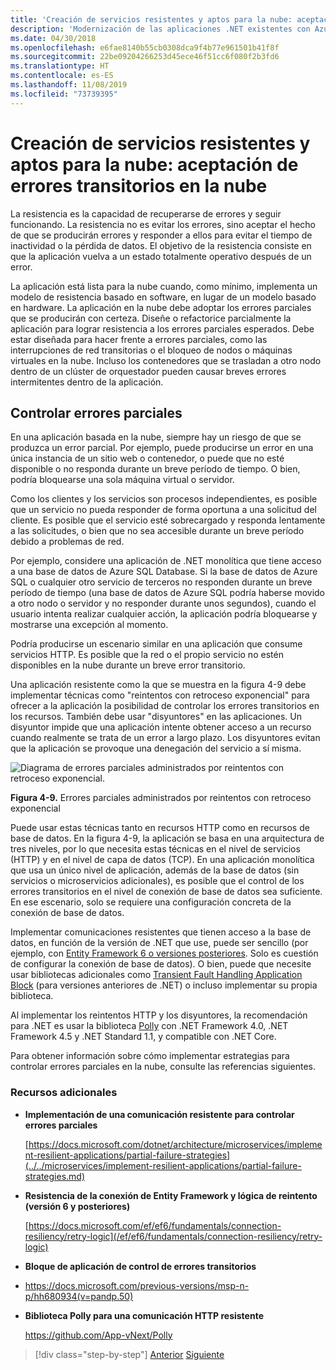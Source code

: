 ```yaml
---
title: 'Creación de servicios resistentes y aptos para la nube: aceptación de errores transitorios en la nube'
description: 'Modernización de las aplicaciones .NET existentes con Azure Clour y contenedores Windows | Creación de servicios resistentes y aptos para la nube: aceptación de errores transitorios en la nube'
ms.date: 04/30/2018
ms.openlocfilehash: e6fae8140b55cb0308dca9f4b77e961501b41f8f
ms.sourcegitcommit: 22be09204266253d45ece46f51cc6f080f2b3fd6
ms.translationtype: HT
ms.contentlocale: es-ES
ms.lasthandoff: 11/08/2019
ms.locfileid: "73739395"
---
```

# <a name="build-resilient-services-ready-for-the-cloud-embrace-transient-failures-in-the-cloud"></a>Creación de servicios resistentes y aptos para la nube: aceptación de errores transitorios en la nube

La resistencia es la capacidad de recuperarse de errores y seguir funcionando. La resistencia no es evitar los errores, sino aceptar el hecho de que se producirán errores y responder a ellos para evitar el tiempo de inactividad o la pérdida de datos. El objetivo de la resistencia consiste en que la aplicación vuelva a un estado totalmente operativo después de un error.

La aplicación está lista para la nube cuando, como mínimo, implementa un modelo de resistencia basado en software, en lugar de un modelo basado en hardware. La aplicación en la nube debe adoptar los errores parciales que se producirán con certeza. Diseñe o refactorice parcialmente la aplicación para lograr resistencia a los errores parciales esperados. Debe estar diseñada para hacer frente a errores parciales, como las interrupciones de red transitorias o el bloqueo de nodos o máquinas virtuales en la nube. Incluso los contenedores que se trasladan a otro nodo dentro de un clúster de orquestador pueden causar breves errores intermitentes dentro de la aplicación.

## <a name="handling-partial-failure"></a>Controlar errores parciales

En una aplicación basada en la nube, siempre hay un riesgo de que se produzca un error parcial. Por ejemplo, puede producirse un error en una única instancia de un sitio web o contenedor, o puede que no esté disponible o no responda durante un breve período de tiempo. O bien, podría bloquearse una sola máquina virtual o servidor.

Como los clientes y los servicios son procesos independientes, es posible que un servicio no pueda responder de forma oportuna a una solicitud del cliente. Es posible que el servicio esté sobrecargado y responda lentamente a las solicitudes, o bien que no sea accesible durante un breve período debido a problemas de red.

Por ejemplo, considere una aplicación de .NET monolítica que tiene acceso a una base de datos de Azure SQL Database. Si la base de datos de Azure SQL o cualquier otro servicio de terceros no responden durante un breve período de tiempo (una base de datos de Azure SQL podría haberse movido a otro nodo o servidor y no responder durante unos segundos), cuando el usuario intenta realizar cualquier acción, la aplicación podría bloquearse y mostrarse una excepción al momento.

Podría producirse un escenario similar en una aplicación que consume servicios HTTP. Es posible que la red o el propio servicio no estén disponibles en la nube durante un breve error transitorio.

Una aplicación resistente como la que se muestra en la figura 4-9 debe implementar técnicas como "reintentos con retroceso exponencial" para ofrecer a la aplicación la posibilidad de controlar los errores transitorios en los recursos. También debe usar "disyuntores" en las aplicaciones. Un disyuntor impide que una aplicación intente obtener acceso a un recurso cuando realmente se trata de un error a largo plazo. Los disyuntores evitan que la aplicación se provoque una denegación del servicio a sí misma.

![Diagrama de errores parciales administrados por reintentos con retroceso exponencial.](./media/build-resilient-services-ready-for-the-cloud-embrace-transient-failures-in-the-cloud/retry-partial-failures.png)

**Figura 4-9.** Errores parciales administrados por reintentos con retroceso exponencial

Puede usar estas técnicas tanto en recursos HTTP como en recursos de base de datos. En la figura 4-9, la aplicación se basa en una arquitectura de tres niveles, por lo que necesita estas técnicas en el nivel de servicios (HTTP) y en el nivel de capa de datos (TCP). En una aplicación monolítica que usa un único nivel de aplicación, además de la base de datos (sin servicios o microservicios adicionales), es posible que el control de los errores transitorios en el nivel de conexión de base de datos sea suficiente. En ese escenario, solo se requiere una configuración concreta de la conexión de base de datos.

Implementar comunicaciones resistentes que tienen acceso a la base de datos, en función de la versión de .NET que use, puede ser sencillo (por ejemplo, con [Entity Framework 6 o versiones posteriores](/ef/ef6/fundamentals/connection-resiliency/retry-logic). Solo es cuestión de configurar la conexión de base de datos). O bien, puede que necesite usar bibliotecas adicionales como [Transient Fault Handling Application Block](https://docs.microsoft.com/previous-versions/msp-n-p/hh680934(v=pandp.50)) (para versiones anteriores de .NET) o incluso implementar su propia biblioteca.

Al implementar los reintentos HTTP y los disyuntores, la recomendación para .NET es usar la biblioteca [Polly](https://github.com/App-vNext/Polly) con .NET Framework 4.0, .NET Framework 4.5 y .NET Standard 1.1, y compatible con .NET Core.

Para obtener información sobre cómo implementar estrategias para controlar errores parciales en la nube, consulte las referencias siguientes.

### <a name="additional-resources"></a>Recursos adicionales

- **Implementación de una comunicación resistente para controlar errores parciales**

    [https://docs.microsoft.com/dotnet/architecture/microservices/implement-resilient-applications/partial-failure-strategies](../../microservices/implement-resilient-applications/partial-failure-strategies.md)

- **Resistencia de la conexión de Entity Framework y lógica de reintento (versión 6 y posteriores)**

    [https://docs.microsoft.com/ef/ef6/fundamentals/connection-resiliency/retry-logic](/ef/ef6/fundamentals/connection-resiliency/retry-logic)

- **Bloque de aplicación de control de errores transitorios**

- <https://docs.microsoft.com/previous-versions/msp-n-p/hh680934(v=pandp.50)>

- **Biblioteca Polly para una comunicación HTTP resistente**

    https://github.com/App-vNext/Polly

>[!div class="step-by-step"]
>[Anterior](when-to-deploy-windows-containers-to-azure-container-service-kubernetes.md)
>[Siguiente](modernize-your-apps-with-monitoring-and-telemetry.md)
